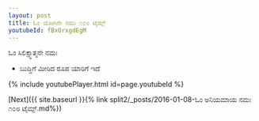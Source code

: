 ```yaml
---
layout: post
title: ಓಂ ಯೋಗಿನೇ ನಮಃ ೧೦೮ ಟೈಮ್ಸ್
youtubeId: fBxOrxgdEgM
---
```

 
 
 ಓಂ ಸಿಲಿಕ್ಷ್ಮಾತ್ಮನೇ ನಮಃ  
 
 -  ಬುದ್ಧಿಗೆ ಮೀರಿದ ರೂಪ ಯಾರಿಗೆ ಇದೆ 
 
  
 
  
 
 
 
 
 
 


{% include youtubePlayer.html id=page.youtubeId %}
 
[Next]({{ site.baseurl }}{% link  split2/_posts/2016-01-08-ಓಂ ಅನಿಯಮಾಯ ನಮಃ  ೧೦೮ ಟೈಮ್ಸ್.md%})
 
